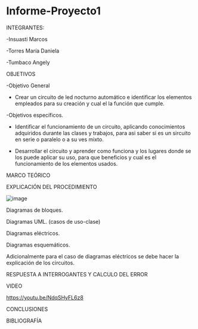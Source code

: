 # Informe-Proyecto1

INTEGRANTES:

   -Insuasti Marcos

   -Torres María Daniela

   -Tumbaco Angely

OBJETIVOS

-Objetivo General

   - Crear un circuito de led nocturno automático e identificar los elementos empleados para su creación y cual el la función que cumple.
   
-Objetivos específicos.

   - Identificar el funcionamiento de un circuito, aplicando conocimientos adquiridos durante las clases y trabajos, para asi saber si es un sircuito en serie o      paralelo o a su ves mixto.
   
   - Desarrollar el circuito y aprender como funciona y los lugares donde se los puede aplicar su uso, para que beneficios y cual es el funcionamiento de los elementos usados.

MARCO TEÓRICO


EXPLICACIÓN DEL PROCEDIMIENTO

![image](https://user-images.githubusercontent.com/116812951/204416789-59a1f76b-6151-4fda-a0aa-e9e44e9792ef.png)


Diagramas de bloques.

Diagramas UML. (casos de uso-clase)

Diagramas eléctricos.

Diagramas esquemáticos.

Adicionalmente para el caso de diagramas eléctricos se debe hacer la explicación de los circuitos.

RESPUESTA A INTERROGANTES Y CALCULO DEL ERROR

VIDEO

https://youtu.be/NdqSHyFL6z8

CONCLUSIONES


BIBLIOGRAFÍA
